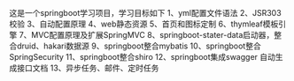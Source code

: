 这是一个springboot学习项目，学习目标如下
1、yml配置文件语法
2、JSR303校验
3、自动配置原理
4、web静态资源
5、首页和图标定制
6、thymleaf模板引擎
7、MVC配置原理及扩展SpringMVC
8、springboot-stater-data启动器，整合druid、hakari数据源
9、springboot整合mybatis
10、springboot整合SpringSecurity
11、springboot整合shiro
12、springboot集成swagger 自动生成接口文档
13、异步任务、邮件、定时任务
